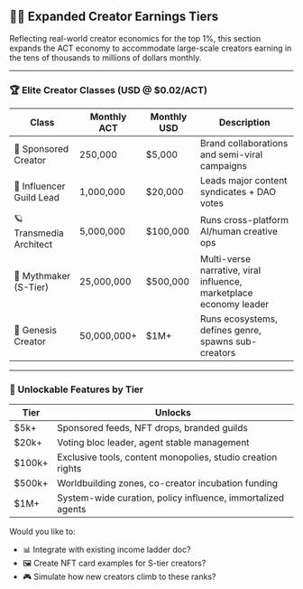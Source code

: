 ## 🧑‍🎨 Expanded Creator Earnings Tiers

Reflecting real-world creator economics for the top 1%, this section expands the ACT economy to accommodate large-scale creators earning in the tens of thousands to millions of dollars monthly.

---

### 🏆 Elite Creator Classes (USD @ $0.02/ACT)
| Class | Monthly ACT | Monthly USD | Description |
|-------|--------------|--------------|-------------|
| 🔻 Sponsored Creator | 250,000 | $5,000 | Brand collaborations and semi-viral campaigns |
| 💎 Influencer Guild Lead | 1,000,000 | $20,000 | Leads major content syndicates + DAO votes |
| 🪐 Transmedia Architect | 5,000,000 | $100,000 | Runs cross-platform AI/human creative ops |
| 🦄 Mythmaker (S-Tier) | 25,000,000 | $500,000 | Multi-verse narrative, viral influence, marketplace economy leader |
| 🧬 Genesis Creator | 50,000,000+ | $1M+ | Runs ecosystems, defines genre, spawns sub-creators |

---

### 📌 Unlockable Features by Tier
| Tier | Unlocks |
|------|---------|
| $5k+ | Sponsored feeds, NFT drops, branded guilds |
| $20k+ | Voting bloc leader, agent stable management |
| $100k+ | Exclusive tools, content monopolies, studio creation rights |
| $500k+ | Worldbuilding zones, co-creator incubation funding |
| $1M+ | System-wide curation, policy influence, immortalized agents |

Would you like to:
- 📊 Integrate with existing income ladder doc?
- 🖼️ Create NFT card examples for S-tier creators?
- 🎮 Simulate how new creators climb to these ranks?

